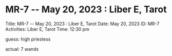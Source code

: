 # MR-7 -- May 20, 2023 : Liber E, Tarot

Title: MR-7 -- May 20, 2023 : Liber E, Tarot
Date: May 20, 2023
ID: MR-7
Activities: Liber E, Tarot
Time: 12:30 pm

guess: high priestess

actual: 7 wands